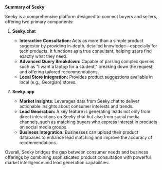 **Summary of Seeky**

Seeky is a comprehensive platform designed to connect buyers and sellers, offering two primary components:

1. **Seeky.chat**  
   - **Interactive Consultation:** Acts as more than a simple product suggestor by providing in-depth, detailed knowledge—especially for tech products. It functions as a true consultant, helping users find exactly what they need.  
   - **Advanced Query Breakdown:** Capable of parsing complex queries such as "I want a laptop for a student," breaking down the request, and offering tailored recommendations.  
   - **Local Store Integration:** Provides product suggestions available in local (e.g., Georgian) stores.  

2. **Seeky.app**  
   - **Market Insights:** Leverages data from Seeky.chat to deliver actionable insights about consumer interests and trends.  
   - **Lead Generation:** A key feature is generating leads not only from direct interactions on Seeky.chat but also from social media channels, such as matching buyers who express interest in products on social media groups.  
   - **Business Integration:** Businesses can upload their product databases to enhance lead matching and improve the accuracy of recommendations.  

Overall, Seeky bridges the gap between consumer needs and business offerings by combining sophisticated product consultation with powerful market intelligence and lead generation capabilities.

